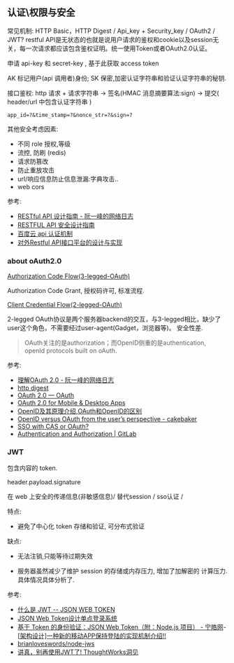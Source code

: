 
## 认证\权限与安全

常见机制: HTTP Basic，HTTP Digest  / Api_key + Security_key /  OAuth2 / JWT?
restful API是无状态的也就是说用户请求的鉴权和cookie以及session无关，每一次请求都应该包含鉴权证明。统一使用Token或者OAuth2.0认证。

申请 api-key 和  secret-key , 基于此获取 access token

AK 标记用户(api 调用者)身份; SK 保密,加密认证字符串和验证认证字符串的秘钥.

接口鉴权:
http 请求 + 请求字符串 -> 签名(HMAC 消息摘要算法:sign) -> 提交( header/url 中包含认证字符串 )
```
app_id=?&time_stamp=?&nonce_str=?&sign=?
```

其他安全考虑因素:

- 不同 role 授权,等级
- 流控, 防刷 (redis)
- 请求防篡改
- 防止重放攻击
- url/响应信息防止信息泄漏:字典攻击..
- web cors

参考:

- [RESTful API 设计指南 - 阮一峰的网络日志](http://www.ruanyifeng.com/blog/2014/05/restful_api.html)
- [RESTFUL API 安全设计指南](https://mp.weixin.qq.com/s/RS139g-3icC-_OEoU3c2ww)
- [百度云 api 认证机制](https://cloud.baidu.com/doc/BCC/API.html#.E6.8E.92.E7.89.88.E7.BA.A6.E5.AE.9A)
- [对外Restful API接口平台的设计与实现](https://mp.weixin.qq.com/s/HNVfFigkX4pt9epgiTzAhA)


### about oAuth2.0

[Authorization Code Flow(3-legged-OAuth)](https://docs.microsoft.com/en-us/linkedin/shared/authentication/authorization-code-flow?context=linkedin/context)

Authorization Code Grant, 授权码许可, 标准流程.

[Client Credential Flow(2-legged-OAuth)](https://docs.microsoft.com/en-us/linkedin/shared/authentication/client-credentials-flow?context=linkedin/context)

2-legged OAuth协议是两个服务器backend的交互，与3-legged相比，缺少了user这个角色，不需要经过user-agent(Gadget，浏览器等)。
安全性差.

> OAuth关注的是authorization；而OpenID侧重的是authentication, openId protocols built on oAuth.


参考:

- [理解OAuth 2.0 - 阮一峰的网络日志](http://www.ruanyifeng.com/blog/2014/05/oauth_2_0.html)
- [http digest](https://www.jianshu.com/p/18fb07f2f65e)
- [OAuth 2.0 &mdash; OAuth](https://oauth.net/2/)
- [OAuth 2.0 for Mobile & Desktop Apps](https://developers.google.com/identity/protocols/OAuth2InstalledApp)
- [OpenID及其原理介绍,OAuth和OpenID的区别](https://blog.csdn.net/xcjing/article/details/73826889)
- [OpenID versus OAuth from the user&#8217;s perspective - cakebaker](http://cakebaker.42dh.com/2008/04/01/openid-versus-oauth-from-the-users-perspective/)
- [SSO with CAS or OAuth?](https://stackoverflow.com/questions/2033026/sso-with-cas-or-oauth)
- [Authentication and Authorization | GitLab](https://docs.gitlab.com/ee/administration/auth/README.html)

### JWT
包含内容的 token.


header.payload.signature

在 web 上安全的传递信息(非敏感信息)/ 替代session / sso认证 /

特点:

- 避免了中心化 token 存储和验证, 可分布式验证

缺点:
- 无法注销,只能等待过期失效

- 服务器虽然减少了维护 session 的存储或内存压力, 增加了加解密的 计算压力.具体情况具体分析了.




参考:
- [什么是 JWT  -- JSON WEB TOKEN](https://www.jianshu.com/p/576dbf44b2ae)
- [JSON Web Token设计单点登录系统](http://blog.leapoahead.com/2015/09/07/user-authentication-with-jwt/)
- [基于 Token 的身份验证：JSON Web Token（附：Node.js 项目） - 宁皓网](https://ninghao.net/blog/2834)- [[架构设计]一种新的移动APP保持登陆的实现机制介绍!!](http://www.sohu.com/a/151603260_733133)
- [brianloveswords/node-jws](https://github.com/brianloveswords/node-jws)
- [讲真，别再使用JWT了! ThoughtWorks洞见](http://insights.thoughtworkers.org/do-not-use-jwt-anymore/)
